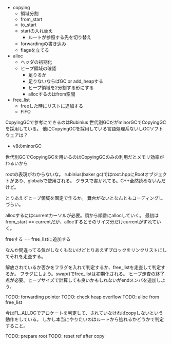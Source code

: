- copying
  - 領域分割
  - from_start
  - to_start
  - startの入れ替え
    - ルートが参照する先を切り替え
  - forwardingの書き込み
  - flagsを立てる
- alloc
  - ヘッダの初期化
  - ヒープ領域の確認
    - 足りるか
    - 足りないならばGC or add_heapする
    - ヒープ領域を2分割する形にする
    - allocするのはfrom空間
- free_list
  - freeした時にリストに追加する
  - FIFO



CopyingGCで参考にできるのはRubinius
世代別GCだがminorGCでCopyingGCを採用している。
他にCopyingGCを採用している言語処理系ないしGCソフトウェアは？
- v8のminorGC

世代別GCでCopyingGCを用いるのはCopyingGCのみの利用だとメモリ効率がわるいから


rootの表現がわからないな。
rubinius(baker gc)ではroot.hppにRootオブジェクトがあり、globalsで使用される。
クラスで書かれてる。C++全然読めないんだけど。

とりあえずヒープ領域を固定で作るか。
舞台がないとなんともコーディングしづらい。

allocするにはcurrentカーソルが必要。頭から順番にallocしていく。
最初はfrom_start == currentだが、allocするとそのサイズ分だけcurrentがずれていく。

freeする == free_listに追加する

なんか間違ってる気がしなくもないけどとりあえずブロックをリンクリストにしてそれを走査する。

解放されているか否かをフラグを入れて判定するか、free_listを走査して判定するか。
フラグにしよう。swap()でfree_listは初期化される。
ヒープ走査の終了点が必要。ヒープサイズで計算しても良いかもしれないがendメンバを追加しよう。

TODO: forwarding pointer
TODO: check heap overflow
TODO: alloc from free_list

今はFL_ALLOCでアロケートを判定して、されていなければcopyしないという動作をしている。
しかし本当にやりたいのはルートから辿れるかどうかで判定すること。

TODO: prepare root
TODO: reset ref after copy